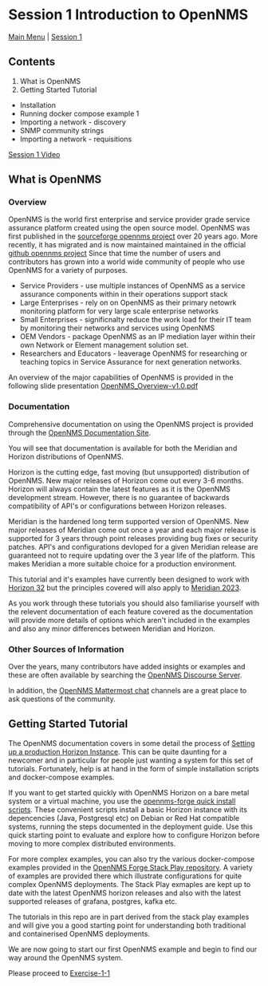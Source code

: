 # Session 1 Introduction to OpenNMS

[Main Menu](../README.md) | [Session 1](../session1/README.md)

## Contents

1. What is OpenNMS
2. Getting Started Tutorial
* Installation
* Running docker compose example 1
* Importing a network - discovery
* SNMP community strings
* Importing a network - requisitions

[Session 1 Video](https://youtu.be/NYE9KmMtooY)

## What is OpenNMS

### Overview

OpenNMS is the world first enterprise and service provider grade service assurance platform created using the open source model.
OpenNMS was first published in the [sourceforge opennms project](https://sourceforge.net/projects/opennms/) over 20 years ago. 
More recently, it has migrated and is now maintained maintained in the official [github opennms project](https://github.com/OpenNMS/opennms)
Since that time the number of users and contributors has grown into a world wide community of people who use OpenNMS for a variety of purposes.

* Service Providers - use multiple instances of OpenNMS as a service assurance components within in their operations support stack
* Large Enterprises - rely on on OpenNMS as their primary netowrk monitoring platform for  very large scale enterprise networks
* Small Enterprises - significnalty reduce the work load for their IT team by monitoring their networks and services using OpenNMS
* OEM Vendors - package OpenNMS as an IP mediation layer within their own Network or Element management solution set.
* Researchers and Educators - leaverage OpenNMS for researching or teaching topics in Service Assurance for next generation networks.

An overview of the major capabilities of OpenNMS is provided in the following slide presentation [OpenNMS_Overview-v1.0.pdf](../session1/OpenNMS_Overview-v1.0.pdf)

### Documentation
Comprehensive documentation on using the OpenNMS project is provided through the [OpenNMS Documentation Site](https://docs.opennms.com/start-page/1.0.0/index.html).

You will see that documentation is available for both the Meridian and Horizon distributions of OpenNMS.

Horizon is the cutting edge, fast moving (but unsupported) distribution of OpenNMS.
New major releases of Horizon come out every 3-6 months.
Horizon will always contain the latest features as it is the OpenNMS development stream.
However, there is no guarantee of backwards compatibility of API's or configurations between Horizon releases.

Meridian is the hardened long term supported version of OpenNMS. 
New major releases of Meridian come out once a year and each major release is supported for 3 years through point releases providing bug fixes or security patches.
API's and configurations devloped for a given Meridian release are guaranteed not to require updating over the 3 year life of the platform.
This makes Meridian a more suitable choice for a production environment.

This tutorial and it's examples have currently been designed to work with [Horizon 32](https://docs.opennms.com/horizon/32/index.html) but the principles covered will also apply to [Meridian 2023](https://docs.opennms.com/meridian/2023/index.html).

As you work through these tutorials you should also familiarise yourself with the relevent documentation of each feature covered as the documentation will provide more details of options which aren't included in the examples and also any minor differences between Meridian and Horizon.

### Other Sources of Information

Over the years, many contributors have added insights or examples and these are often available by searching the [OpenNMS Discourse Server](https://opennms.discourse.group/).

In addition, the [OpenNMS Mattermost chat](https://chat.opennms.com/) channels are a great place to ask questions of the community.

## Getting Started Tutorial

The OpenNMS documentation covers in some detail the process of [Setting up a production Horizon Instance](https://docs.opennms.com/horizon/32/deployment/core/introduction.html).
This can be quite daunting for a newcomer and in particular for people just wanting a system for this set of tutorials.
Fortunately, help is at hand in the form of simple installation scripts and docker-compose examples.

If you want to get started quickly with OpenNMS Horizon on a bare metal system or a virtual machine, you use the [opennms-forge quick install scripts](https://github.com/opennms-forge/opennms-install). These convenient scripts install a basic Horizon instance with its depencencies (Java, Postgresql etc) on Debian or Red Hat compatible systems, running the steps documented in the deployment guide. 
Use this quick starting point to evaluate and explore how to configure Horizon before moving to more complex distributed environments.

For more complex examples, you can also try the various docker-compose examples provided in the [OpenNMS Forge Stack Play repository](https://github.com/opennms-forge/stack-play).
A variety of examples are provided there which illustrate configurations for quite complex OpenNMS deployments. 
The Stack Play exmaples are kept up to date with the latest OpenNMS horizon releases and also with the latest supported releases of grafana, postgres, kafka etc.

The tutorials in this repo are in part derived from the stack play examples and will give you a good starting point for understanding both traditional and containerised OpenNMS deployments.

We are now going to start our first OpenNMS example and begin to find our way around the OpenNMS system.

Please proceed to [Exercise-1-1](../session1/Exercise-1-1.md)






